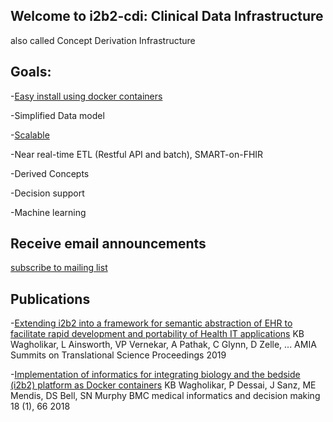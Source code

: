 ## Welcome to i2b2-cdi: Clinical Data Infrastructure
 also called Concept Derivation Infrastructure

## Goals:

-[Easy install using docker containers](https://github.com/i2b2-cdi/i2b2-qs)

-Simplified Data model

-[Scalable](azure-videos.html)

-Near real-time ETL (Restful API and batch), SMART-on-FHIR

-Derived Concepts

-Decision support

-Machine learning


## Receive email announcements
[subscribe to mailing list](http://groups.google.com/group/i2b2-cdi/subscribe)

## Publications
-[Extending i2b2 into a framework for semantic abstraction of EHR to facilitate rapid development and portability of Health IT applications](https://www.ncbi.nlm.nih.gov/pmc/articles/PMC6568124/) KB Wagholikar, L Ainsworth, VP Vernekar, A Pathak, C Glynn, D Zelle, ... AMIA Summits on Translational Science Proceedings 2019

-[Implementation of informatics for integrating biology and the bedside (i2b2) platform as Docker containers](https://pubmed.ncbi.nlm.nih.gov/30012140/) KB Wagholikar, P Dessai, J Sanz, ME Mendis, DS Bell, SN Murphy BMC medical informatics and decision making 18 (1), 66 2018


